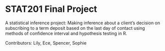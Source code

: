 # STAT201 Final Project
A statistical inference project:
Making inference about a client’s decision on subscribing to a term deposit based on the last day of contact using methods of confidence interval and hypothesis testing in R.

Contributors: Lily, Ece, Spencer, Sophie
